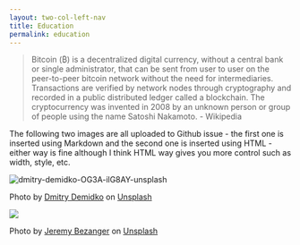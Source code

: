 ```yaml
---
layout: two-col-left-nav
title: Education
permalink: education
---
```


> Bitcoin (₿) is a decentralized digital currency, without a central bank or single administrator, that can be sent from user to user on the peer-to-peer bitcoin network without the need for intermediaries. Transactions are verified by network nodes through cryptography and recorded in a public distributed ledger called a blockchain. The cryptocurrency was invented in 2008 by an unknown person or group of people using the name Satoshi Nakamoto. - Wikipedia

The following two images are all uploaded to Github issue - the first one is inserted using Markdown and the second one is inserted using HTML - either way is fine although I think HTML way gives you more control such as width, style, etc. 

![dmitry-demidko-OG3A-ilG8AY-unsplash](https://user-images.githubusercontent.com/595772/149054244-43d31a99-8794-4bc6-8dee-4a02ef322f10.jpeg)

Photo by <a href="https://unsplash.com/@wildbook?utm_source=unsplash&utm_medium=referral&utm_content=creditCopyText">Dmitry Demidko</a> on <a href="https://unsplash.com/s/photos/bitcoin?utm_source=unsplash&utm_medium=referral&utm_content=creditCopyText">Unsplash</a>

<img class="mx-auto shadow rounded w-3/4" src="https://user-images.githubusercontent.com/595772/150048945-762ad471-2bc3-424d-91ab-a501a7e8662d.jpeg">

Photo by <a href="https://unsplash.com/@jeremybezanger?utm_source=unsplash&utm_medium=referral&utm_content=creditCopyText">Jeremy Bezanger</a> on <a href="https://unsplash.com/s/photos/bitcoin?utm_source=unsplash&utm_medium=referral&utm_content=creditCopyText">Unsplash</a>
